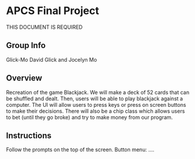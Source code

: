 # APCS Final Project
THIS DOCUMENT IS REQUIRED
## Group Info
Glick-Mo
David Glick and Jocelyn Mo
## Overview
Recreation of the game Blackjack. We will make a deck of 52 cards that can be shuffled and dealt. Then, users will be able to play blackjack against a computer. The UI will allow users to press keys or press on screen buttons to make their decisions. There will also be a chip class which allows users to bet (until they go broke) and try to make money from our program.
## Instructions
Follow the prompts on the top of the screen.
Button menu:
....
